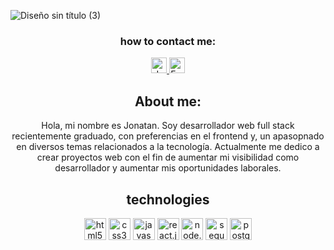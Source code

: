 ![Diseño sin título (3)](https://user-images.githubusercontent.com/59519580/224522211-4cc527d0-06f9-41f2-9b49-18be6ca1a3a8.png)
<h3 align=center>how to contact me:</h3>
<p align=center>
      <a href="https://www.linkedin.com/in/jonatan-villalva-58676a192/">
         <img src="https://www.vectorlogo.zone/logos/linkedin/linkedin-icon.svg" alt="Jonatan Villalva LinkedIn Profile" height="25" width="25">
      </a>   
      <a href="mailto:jvillalva.sistemas@gmail.com">
         <img alt="Email" src="https://www.vectorlogo.zone/logos/gmail/gmail-icon.svg" height="25" width="25">
      </a>  
   </p>
<h2 align=center>About me: </h2>
<p align=center>Hola, mi nombre es Jonatan. Soy desarrollador web full stack recientemente graduado, con preferencias en el frontend y, un apasopnado en diversos temas relacionados a la tecnología. Actualmente me dedico a crear proyectos web con el fin de aumentar mi visibilidad como desarrollador y aumentar mis oportunidades laborales.
</p>
<h2 align=center>technologies</h2>
<p align=center>
      <img src="https://www.vectorlogo.zone/logos/w3_html5/w3_html5-icon.svg" alt="html5" height="35" width="35">
      <img src="https://www.vectorlogo.zone/logos/w3_css/w3_css-icon.svg" alt="css3" height="35" width="35">
      <img src="https://www.vectorlogo.zone/logos/javascript/javascript-icon.svg" alt="javascript" height="35" width="35">
      <img src="https://www.vectorlogo.zone/logos/reactjs/reactjs-icon.svg" alt="react.js" height="35" width="35">
      <img src="https://www.vectorlogo.zone/logos/nodejs/nodejs-icon.svg" alt="node.js" height="35" width="35">
      <img src="https://www.vectorlogo.zone/logos/sequelizejs/sequelizejs-icon.svg" alt="sequelize.js" height="35" width="35">
      <img src="https://www.vectorlogo.zone/logos/postgresql/postgresql-icon.svg" alt="postgreSQL" height="35" width="35">
 </p>
